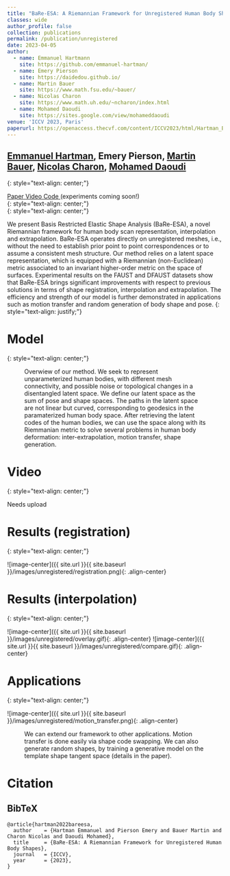 ```yaml
---
title: "BaRe-ESA: A Riemannian Framework for Unregistered Human Body Shapes"
classes: wide
author_profile: false
collection: publications
permalink: /publication/unregistered
date: 2023-04-05
author:
  - name: Emmanuel Hartmann
    site: https://github.com/emmanuel-hartman/
  - name: Emery Pierson
    site: https://daidedou.github.io/
  - name: Martin Bauer
    site: https://www.math.fsu.edu/~bauer/
  - name: Nicolas Charon
    site: https://www.math.uh.edu/~ncharon/index.html
  - name: Mohamed Daoudi
    site: https://sites.google.com/view/mohameddaoudi
venue: 'ICCV 2023, Paris'
paperurl: https://openaccess.thecvf.com/content/ICCV2023/html/Hartman_BaRe-ESA_A_Riemannian_Framework_for_Unregistered_Human_Body_Shapes_ICCV_2023_paper.html
---
```

## [Emmanuel Hartman](https://github.com/emmanuel-hartman/), Emery Pierson, [Martin Bauer](https://www.math.fsu.edu/~bauer/), [Nicolas Charon](https://www.math.uh.edu/~ncharon/index.html), [Mohamed Daoudi](https://sites.google.com/view/mohameddaoudi)
{: style="text-align: center;"}

<div class="column has-text-centered">
  <div class="publication-links">
    <!-- PDF Link. -->
    <span class="link-block">
      <a class="external-link button is-normal is-rounded is-dark" href="https://openaccess.thecvf.com/content/ICCV2023/html/Hartman_BaRe-ESA_A_Riemannian_Framework_for_Unregistered_Human_Body_Shapes_ICCV_2023_paper.html">
        <span class="icon">
            <i class="fas fa-file-pdf"></i>
        </span>
        <span>Paper</span>
      </a>
    </span>
    <!-- Video Link. -->
    <span class="link-block">
      <a class="external-link button is-normal is-rounded is-dark" href="https://www.youtube.com/watch?v=MrKrnHhk8IA">
        <span class="icon">
            <i class="fab fa-youtube"></i>
        </span>
        <span>Video</span>
      </a>
    </span>
    <!-- Code Link. -->
    <span class="link-block">
      <a class="button" href="https://github.com/emmanuel-hartman/H2_SurfaceMatch">
        <span class="icon">
            <i class="fab fa-github"></i>
        </span>
        <span>Code</span>
        </a>
        (experiments coming soon!)
    </span>
  </div>
</div>
{: style="text-align: center;"}

<br />
{: style="text-align: center;"}

We present Basis Restricted Elastic Shape Analysis (BaRe-ESA), a novel Riemannian framework for human body scan representation, interpolation and extrapolation. BaRe-ESA operates directly on unregistered meshes, i.e., without the need to establish prior point to point correspondences or to assume a consistent mesh structure. Our method relies on a latent space representation, which is equipped with a Riemannian (non-Euclidean) metric associated to an invariant higher-order metric on the space of surfaces. Experimental results on the FAUST and DFAUST datasets show that BaRe-ESA brings significant improvements with respect to previous solutions in terms of shape registration, interpolation and extrapolation. The efficiency and strength of our model is further demonstrated in applications such as motion transfer and random generation of body shape and pose. 
{: style="text-align: justify;"}


# Model
{: style="text-align: center;"}

<figure class="align-center">
  <img src="{{ site.url }}{{ site.baseurl }}/images/unregistered/overview.png" alt="">
  <figcaption>Overwiew of our method. We seek to represent unparameterized human bodies, with different mesh connectivity, and possible noise or topological changes in a disentangled latent space. We define our latent space as the sum of pose and shape spaces. The paths in the latent space are not linear but curved, corresponding to geodesics in the paramaterized human body space. After retrieving the latent codes of the human bodies, we can use the space along with its Riemmanian metric to solve several problems in human body deformation: inter-extrapolation, motion transfer, shape generation.</figcaption>
</figure> 

# Video
{: style="text-align: center;"}

Needs upload

#  Results (registration)
{: style="text-align: center;"}

![image-center]({{ site.url }}{{ site.baseurl }}/images/unregistered/registration.png){: .align-center}

# Results (interpolation)
{: style="text-align: center;"}

![image-center]({{ site.url }}{{ site.baseurl }}/images/unregistered/overlay.gif){: .align-center}
![image-center]({{ site.url }}{{ site.baseurl }}/images/unregistered/compare.gif){: .align-center}

# Applications
{: style="text-align: center;"}

![image-center]({{ site.url }}{{ site.baseurl }}/images/unregistered/motion_transfer.png){: .align-center}
<figure class="align-center">
  <img src="{{ site.url }}{{ site.baseurl }}/images/unregistered/RandomShapes.png" alt="">
  <figcaption>We can extend our framework to other applications. Motion transfer is done easily via shape code swapping. We can also generate random shapes, by training a generative model on the template shape tangent space (details in the paper).</figcaption>
</figure> 

# Citation

<section class="section" id="BibTeX">
  <div class="container is-max-desktop content">
    <h2 class="title">BibTeX</h2>
    <pre><code>@article{hartman2022bareesa,
  author    = {Hartman Emmanuel and Pierson Emery and Bauer Martin and Charon Nicolas and Daoudi Mohamed},
  title     = {BaRe-ESA: A Riemannian Framework for Unregistered Human Body Shapes},
  journal   = {ICCV},
  year      = {2023},
}</code></pre>
  </div>
</section>

